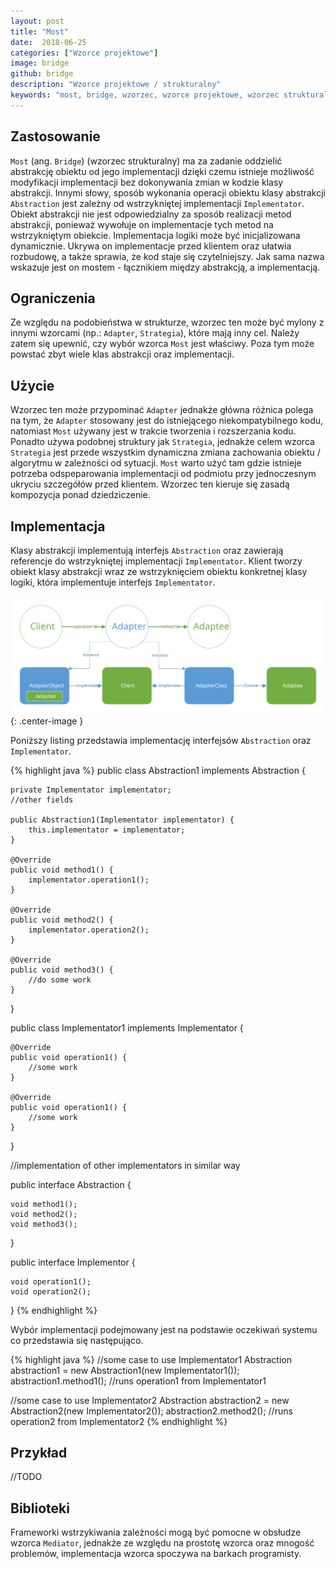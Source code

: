 ```yaml
---
layout: post
title: "Most"
date:  2018-06-25
categories: ["Wzorce projektowe"]
image: bridge
github: bridge
description: "Wzorce projektowe / strukturalny"
keywords: "most, bridge, wzorzec, wzorce projektowe, wzorzec strukturalny, design patterns, android, java, programowanie, programming"
---
```


## Zastosowanie
`Most` (ang. `Bridge`) (wzorzec strukturalny) ma za zadanie oddzielić abstrakcję obiektu od jego implementacji dzięki czemu istnieje możliwość modyfikacji implementacji bez dokonywania zmian w kodzie klasy abstrakcji. Innymi słowy, sposób wykonania operacji obiektu klasy abstrakcji `Abstraction` jest zależny od wstrzykniętej implementacji `Implementator`. Obiekt abstrakcji nie jest odpowiedzialny za sposób realizacji metod abstrakcji, ponieważ wywołuje on implementacje tych metod na wstrzykniętym obiekcie. Implementacja logiki może być inicjalizowana dynamicznie. Ukrywa on implementacje przed klientem oraz ułatwia rozbudowę, a także sprawia, że kod staje się czytelniejszy. Jak sama nazwa wskazuje jest on mostem - łącznikiem między abstrakcją, a implementacją.

## Ograniczenia
Ze względu na podobieństwa w strukturze, wzorzec ten może być mylony z innymi wzorcami (np.: `Adapter`, `Strategia`), które mają inny cel. Należy zatem się upewnić, czy wybór wzorca `Most` jest właściwy. Poza tym może powstać zbyt wiele klas abstrakcji oraz implementacji.

## Użycie
Wzorzec ten może przypominać `Adapter` jednakże główna różnica polega na tym, że `Adapter` stosowany jest do istniejącego niekompatybilnego kodu, natomiast `Most` używany jest w trakcie tworzenia i rozszerzania kodu. Ponadto używa podobnej struktury jak `Strategia`, jednakże celem wzorca `Strategia` jest przede wszystkim dynamiczna zmiana zachowania obiektu / algorytmu w zależności od sytuacji. `Most` warto użyć tam gdzie istnieje potrzeba odspeparowania implementacji od podmiotu przy jednoczesnym ukryciu szczegółów przed klientem. Wzorzec ten kieruje się zasadą kompozycja ponad dziedziczenie.

## Implementacja
Klasy abstrakcji implementują interfejs `Abstraction` oraz zawierają referencje do wstrzykniętej implementacji `Implementator`. Klient tworzy obiekt klasy abstrakcji wraz ze wstrzyknięciem obiektu konkretnej klasy logiki, która implementuje interfejs `Implementator`.

![Most diagram](/assets/img/diagrams/adapter.svg){: .center-image }

Poniższy listing przedstawia implementację interfejsów `Abstraction` oraz `Implementator`.

{% highlight java %}
public class Abstraction1 implements Abstraction {
	
	private Implementator implementator;
	//other fields

	public Abstraction1(Implementator implementator) {
		this.implementator = implementator;
	}

	@Override
	public void method1() {
		implementator.operation1();
	}

	@Override
	public void method2() {
		implementator.operation2();
	}

	@Override
	public void method3() {
		//do some work
	}
}

public class Implementator1 implements Implementator {
	
	@Override
	public void operation1() {
		//some work
	}

	@Override
	public void operation1() {
		//some work
	}
}

//implementation of other implementators in similar way

public interface Abstraction {
	
	void method1();
	void method2();
	void method3();
}

public interface Implementor {
	
	void operation1();
	void operation2();
}
{% endhighlight %}

Wybór implementacji podejmowany jest na podstawie oczekiwań systemu co przedstawia się następująco.

{% highlight java %}
//some case to use Implementator1
Abstraction abstraction1 = new Abstraction1(new Implementator1());
abstraction1.method1(); //runs operation1 from Implementator1

//some case to use Implementator2
Abstraction abstraction2 = new Abstraction2(new Implementator2());
abstraction2.method2(); //runs operation2 from Implementator2
{% endhighlight %}

## Przykład
//TODO

## Biblioteki
Frameworki wstrzykiwania zależności mogą być pomocne w obsłudze wzorca `Mediator`, jednakże ze względu na prostotę wzorca oraz mnogość problemów, implementacja wzorca spoczywa na barkach programisty.